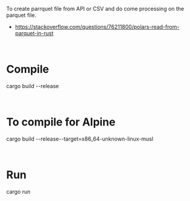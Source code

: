 
To create parrquet file from API or CSV and do come processing on the parquet file.

- https://stackoverflow.com/questions/76211800/polars-read-from-parquet-in-rust

<br />

# Compile

cargo build --release

<br />

# To compile for Alpine 

cargo build --release--target=x86_64-unknown-linux-musl

<br />

# Run

cargo run
